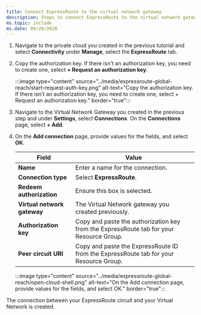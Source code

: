 ```yaml
---
title: Connect ExpressRoute to the virtual network gateway
description: Steps to connect ExpressRoute to the virtual network gateway.
ms.topic: include
ms.date: 09/28/2020
---
```


<!-- Used in deploy-azure-vmware-solution.md and tutorial-configure-networking.md -->

1. Navigate to the private cloud you created in the previous tutorial and select **Connectivity** under **Manage**, select the **ExpressRoute** tab.

1. Copy the authorization key. If there isn't an authorization key, you need to create one, select **+ Request an authorization key**.

   :::image type="content" source="../media/expressroute-global-reach/start-request-auth-key.png" alt-text="Copy the authorization key. If there isn't an authorization key, you need to create one, select + Request an authorization key." border="true":::

1. Navigate to the Virtual Network Gateway you created
in the previous step and under **Settings**, select **Connections**. On the **Connections** page, select **+ Add**.

1. On the **Add connection** page, provide values for the fields, and select **OK**. 

   | Field | Value |
   | --- | --- |
   | **Name**  | Enter a name for the connection.  |
   | **Connection type**  | Select **ExpressRoute**.  |
   | **Redeem authorization**  | Ensure this box is selected.  |
   | **Virtual network gateway** | The Virtual Network gateway you created previously.  |
   | **Authorization key**  | Copy and paste the authorization key from the ExpressRoute tab for your Resource Group. |
   | **Peer circuit URI**  | Copy and paste the ExpressRoute ID from the ExpressRoute tab for your Resource Group.  |

   :::image type="content" source="../media/expressroute-global-reach/open-cloud-shell.png" alt-text="On the Add connection page, provide values for the fields, and select OK." border="true":::

The connection between your ExpressRoute circuit and your Virtual Network is created.